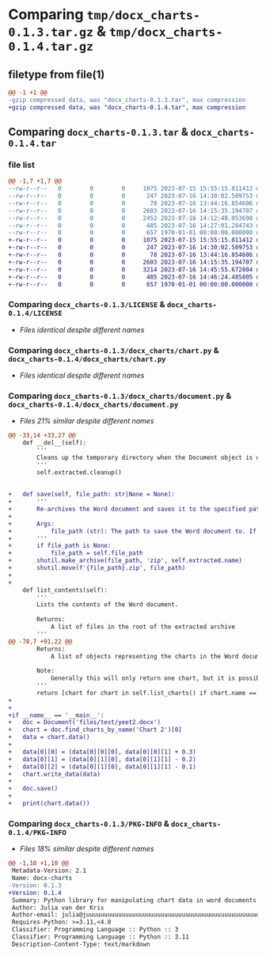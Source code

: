 # Comparing `tmp/docx_charts-0.1.3.tar.gz` & `tmp/docx_charts-0.1.4.tar.gz`

## filetype from file(1)

```diff
@@ -1 +1 @@
-gzip compressed data, was "docx_charts-0.1.3.tar", max compression
+gzip compressed data, was "docx_charts-0.1.4.tar", max compression
```

## Comparing `docx_charts-0.1.3.tar` & `docx_charts-0.1.4.tar`

### file list

```diff
@@ -1,7 +1,7 @@
--rw-r--r--   0        0        0     1075 2023-07-15 15:55:15.811412 docx_charts-0.1.3/LICENSE
--rw-r--r--   0        0        0      247 2023-07-16 14:30:02.509753 docx_charts-0.1.3/README.md
--rw-r--r--   0        0        0       78 2023-07-16 13:44:16.854606 docx_charts-0.1.3/docx_charts/__init__.py
--rw-r--r--   0        0        0     2603 2023-07-16 14:15:35.194707 docx_charts-0.1.3/docx_charts/chart.py
--rw-r--r--   0        0        0     2452 2023-07-16 14:12:48.053698 docx_charts-0.1.3/docx_charts/document.py
--rw-r--r--   0        0        0      485 2023-07-16 14:27:01.284743 docx_charts-0.1.3/pyproject.toml
--rw-r--r--   0        0        0      657 1970-01-01 00:00:00.000000 docx_charts-0.1.3/PKG-INFO
+-rw-r--r--   0        0        0     1075 2023-07-15 15:55:15.811412 docx_charts-0.1.4/LICENSE
+-rw-r--r--   0        0        0      247 2023-07-16 14:30:02.509753 docx_charts-0.1.4/README.md
+-rw-r--r--   0        0        0       78 2023-07-16 13:44:16.854606 docx_charts-0.1.4/docx_charts/__init__.py
+-rw-r--r--   0        0        0     2603 2023-07-16 14:15:35.194707 docx_charts-0.1.4/docx_charts/chart.py
+-rw-r--r--   0        0        0     3214 2023-07-16 14:45:55.672804 docx_charts-0.1.4/docx_charts/document.py
+-rw-r--r--   0        0        0      485 2023-07-16 14:46:24.485805 docx_charts-0.1.4/pyproject.toml
+-rw-r--r--   0        0        0      657 1970-01-01 00:00:00.000000 docx_charts-0.1.4/PKG-INFO
```

### Comparing `docx_charts-0.1.3/LICENSE` & `docx_charts-0.1.4/LICENSE`

 * *Files identical despite different names*

### Comparing `docx_charts-0.1.3/docx_charts/chart.py` & `docx_charts-0.1.4/docx_charts/chart.py`

 * *Files identical despite different names*

### Comparing `docx_charts-0.1.3/docx_charts/document.py` & `docx_charts-0.1.4/docx_charts/document.py`

 * *Files 21% similar despite different names*

```diff
@@ -33,14 +33,27 @@
 	def __del__(self):
 		'''
 		Cleans up the temporary directory when the Document object is destroyed.
 		'''
 		self.extracted.cleanup()
 
 
+	def save(self, file_path: str|None = None):
+		'''
+		Re-archives the Word document and saves it to the specified path.
+
+		Args:
+			file_path (str): The path to save the Word document to. If not specified, the original file will be overwritten.
+		'''
+		if file_path is None:
+			file_path = self.file_path
+		shutil.make_archive(file_path, 'zip', self.extracted.name)
+		shutil.move(f'{file_path}.zip', file_path)
+
+
 	def list_contents(self):
 		'''
 		Lists the contents of the Word document.
 
 		Returns:
 			A list of files in the root of the extracted archive
 		'''
@@ -78,7 +91,22 @@
 		Returns:
 			A list of objects representing the charts in the Word document with the specified name.
 
 		Note:
 			Generally this will only return one chart, but it is possible for there to be multiple charts with the same name.
 		'''
 		return [chart for chart in self.list_charts() if chart.name == name]
+
+
+if __name__ == '__main__':
+	doc = Document('files/test/yeet2.docx')
+	chart = doc.find_charts_by_name('Chart 2')[0]
+	data = chart.data()
+
+	data[0][0] = (data[0][0][0], data[0][0][1] + 0.3)
+	data[0][1] = (data[0][1][0], data[0][1][1] - 0.2)
+	data[0][2] = (data[0][1][0], data[0][1][1] - 0.1)
+	chart.write_data(data)
+
+	doc.save()
+
+	print(chart.data())
```

### Comparing `docx_charts-0.1.3/PKG-INFO` & `docx_charts-0.1.4/PKG-INFO`

 * *Files 18% similar despite different names*

```diff
@@ -1,10 +1,10 @@
 Metadata-Version: 2.1
 Name: docx-charts
-Version: 0.1.3
+Version: 0.1.4
 Summary: Python library for manipulating chart data in word documents
 Author: Julia van der Kris
 Author-email: julia@juuuuuuuuuuuuuuuuuuuuuuuuuuuuuuuuuuuuuuuuuuuuuuuuuuuuuuuuuuulia.dev
 Requires-Python: >=3.11,<4.0
 Classifier: Programming Language :: Python :: 3
 Classifier: Programming Language :: Python :: 3.11
 Description-Content-Type: text/markdown
```

